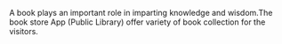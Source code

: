 A book plays an important role in imparting knowledge and wisdom.The book store App (Public Library)  offer variety of book collection for the visitors.
